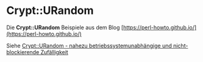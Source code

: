 # Crypt::URandom

Die __Crypt::URandom__ Beispiele aus dem Blog [https://perl-howto.github.io/](https://perl-howto.github.io/)

Siehe [Crypt::URandom - nahezu betriebssystemunabhängige und nicht-blockierende Zufälligkeit](https://perl-howto.github.io/2021/06/Crypt-URandom-betriebssytemunabhaengige-und-nicht-blockierende-zufaelligkeit.html)

